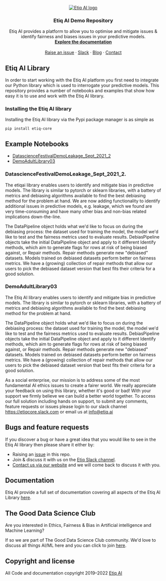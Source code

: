<p align="center">
  <a href="https://etiq.ai">
    <img src="https://etiq.ai/etiq-ai-logo-transparent.png" alt="Etiq AI logo">
  </a>
</p>

<h3 align="center">Etiq AI Demo Repository</h3>

<p align="center">
  Etiq AI provides a platform to allow you to optimise and mitigate issues &amp; identify fairness and biases issues in your predictive models.
  <br>
  <a href="https://docs.etiq.ai"><strong>Explore the documentation</strong></a>
  <br>
  <br>
  <a href="https://github.com/ETIQ-AI/demo/issues">Raise an issue</a>
  ·
  <a href="https://etiqcore.slack.com/signup#/domain-signup">Slack</a>
  ·
  <a href="https://etiq.ai/blog">Blog</a>
  ·
  <a href="https://etiq.ai/contact-us">Contact</a>
</p>

## Etiq AI Library

In order to start working with the Etiq AI platform you first need to integrate our Python library which is used to interrogate your predictive models. This repository provides a number of notebooks and examples that show how easy it is to use and work with the Etiq AI library.

### Installing the Etiq AI library

Installing the Etiq AI library via the Pypi package manager is as simple as

```shell
pip install etiq-core
```

## Example Notebooks

- [DatascienceFestivalDemoLeakage_Sept_2021_2](#DatascienceFestivalDemoLeakage_Sept_2021_2)
- [DemoAdultLibrary03](#DemoAdultLibrary03)

### DatascienceFestivalDemoLeakage_Sept_2021_2.

The etiqai library enables users to identify and mitigate bias in predictive models. The library is similar to pytorch or sklearn libraries, with a battery of metrics and debiasing algorithms available to find the best debiasing method for the problem at hand. We are now adding functionality to identify additional issues in predictive models, e.g. leakage, which we found are very time-consuming and have many other bias and non-bias related implications down-the-line.

The DataPipeline object holds what we'd like to focus on during the debiasing process: the dataset used for training the model, the model we'd like to test and the fairness metrics used to evaluate results. DebiasPipeline objects take the initial DataPipeline object and apply to it different Identify methods, which aim to generate flags for rows at risk of being biased against, or Repair methods. Repair methods generate new "debiased" datasets. Models trained on debiased datasets perform better on fairness metrics. We have a (growing) collection of repair methods that allow our users to pick the debiased dataset version that best fits their criteria for a good solution.

### DemoAdultLibrary03

The Etiq AI library enables users to identify and mitigate bias in predictive models. The library is similar to pytorch or sklearn libraries, with a battery of metrics and debiasing algorithms available to find the best debiasing method for the problem at hand.

The DataPipeline object holds what we'd like to focus on during the debiasing process: the dataset used for training the model, the model we'd like to test and the fairness metrics used to evaluate results. DebiasPipeline objects take the initial DataPipeline object and apply to it different Identify methods, which aim to generate flags for rows at risk of being biased against, or Repair methods. Repair methods generate new "debiased" datasets. Models trained on debiased datasets perform better on fairness metrics. We have a (growing) collection of repair methods that allow our users to pick the debiased dataset version that best fits their criteria for a good solution.

As a social enterprise, our mission is to address some of the most fundamental AI ethics issues to create a fairer world. We really appreciate your feedback on using this library, whether it's good or bad! With your support we firmly believe we can build a better world together. To access our full solution including hands on support, to submit any comments, feature requests or issues please login to our slack channel https://etiqcore.slack.com or email us at info@etiq.ai

## Bugs and feature requests

If you discover a bug or have a great idea that you would like to see in the Etiq AI library then please share it either by:

- Raising an [issue](https://github.com/ETIQ-AI/demo/issues) in this repo.
- Join &amp; discuss it with us on the [Etiq Slack channel](https://etiqcore.slack.com/signup#/domain-signup).
- [Contact us via our website](https://etiq.ai/contact-us) and we will come back to discuss it with you.

## Documentation

Etiq AI provide a full set of documentation covering all aspects of the Etiq AI Library [here](https://docs.etiq.ai/).

## The Good Data Science Club

Are you interested in Ethics, Fairness &amp; Bias in Artificial intelligence and Machine Learning?

If so we are part of The Good Data Science Club community. We'd love to discuss all things AI/ML here and you can click to join [here](https://gooddatascience.slack.com/signup#/domain-signup).

## Copyright and license

All Code and documentation copyright 2019–2022 [Etiq AI](https://etiq.ai)
